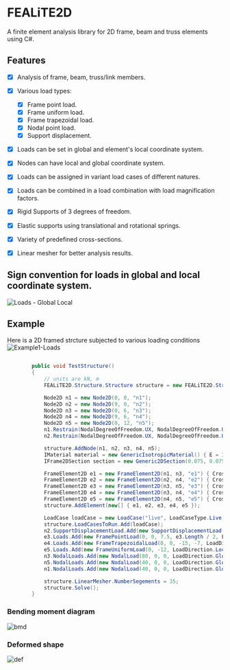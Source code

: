 # FEALiTE2D
A finite element analysis library for 2D frame, beam and truss elements using C#.


## Features
* [x] Analysis of frame, beam, truss/link members.
* [x] Various load types:
  * [x] Frame point load.
  * [x] Frame uniform load.
  * [x] Frame trapezoidal load.
  * [x] Nodal point load.
  * [x] Support displacement.
* [x] Loads can be set in global and element's local coordinate system.
* [x] Nodes can have local and global coordinate system.
* [x] Loads can be assigned in variant load cases of different natures.
* [x] Loads can be combined in a load combination with load magnification factors.
* [x] Rigid Supports of 3 degrees of freedom.
* [x] Elastic supports using translational and rotational springs.
* [x] Variety of predefined cross-sections.
* [x] Linear mesher for better analysis results.

 
## Sign convention for loads in global and local coordinate system.
![Loads - Global Local](https://user-images.githubusercontent.com/21183259/110838377-0d5ab900-82ab-11eb-838c-655865ae767b.png)


## Example
Here is a 2D framed strcture subjected to various loading conditions
![Example1-Loads](https://user-images.githubusercontent.com/21183259/110694187-fce60800-81f0-11eb-8c27-06d883906f06.png)

```C#

        public void TestStructure()
        {
            // units are kN, m
            FEALiTE2D.Structure.Structure structure = new FEALiTE2D.Structure.Structure();

            Node2D n1 = new Node2D(0, 0, "n1");
            Node2D n2 = new Node2D(9, 0, "n2");
            Node2D n3 = new Node2D(0, 6, "n3");
            Node2D n4 = new Node2D(9, 6, "n4");
            Node2D n5 = new Node2D(0, 12, "n5");
            n1.Restrain(NodalDegreeOfFreedom.UX, NodalDegreeOfFreedom.UY, NodalDegreeOfFreedom.RZ); //fully restrained
            n2.Restrain(NodalDegreeOfFreedom.UX, NodalDegreeOfFreedom.UY, NodalDegreeOfFreedom.RZ); //fully restrained

            structure.AddNode(n1, n2, n3, n4, n5);
            IMaterial material = new GenericIsotropicMaterial() { E = 30E6, U = 0.2, Label = "Steel", Alpha = 0.000012, Gama = 39885, MaterialType = MaterialType.Steel };
            IFrame2DSection section = new Generic2DSection(0.075, 0.075, 0.075, 0.000480, 0.000480, 0.000480 * 2, 0.1, 0.1, material);

            FrameElement2D e1 = new FrameElement2D(n1, n3, "e1") { CrossSection = section };
            FrameElement2D e2 = new FrameElement2D(n2, n4, "e2") { CrossSection = section };
            FrameElement2D e3 = new FrameElement2D(n3, n5, "e3") { CrossSection = section };
            FrameElement2D e4 = new FrameElement2D(n3, n4, "e4") { CrossSection = section };
            FrameElement2D e5 = new FrameElement2D(n4, n5, "e5") { CrossSection = section };
            structure.AddElement(new[] { e1, e2, e3, e4, e5 });

            LoadCase loadCase = new LoadCase("live", LoadCaseType.Live);
            structure.LoadCasesToRun.Add(loadCase);
            n2.SupportDisplacementLoad.Add(new SupportDisplacementLoad(10E-3, -5E-3, -2.5 * Math.PI / 180, loadCase));
            e3.Loads.Add(new FramePointLoad(0, 0, 7.5, e3.Length / 2, LoadDirection.Global, loadCase));
            e4.Loads.Add(new FrameTrapezoidalLoad(0, 0, -15, -7, LoadDirection.Global, loadCase, 0.9, 2.7));
            e5.Loads.Add(new FrameUniformLoad(0, -12, LoadDirection.Local, loadCase));
            n3.NodalLoads.Add(new NodalLoad(80, 0, 0, LoadDirection.Global, loadCase));
            n5.NodalLoads.Add(new NodalLoad(40, 0, 0, LoadDirection.Global, loadCase));
            n1.NodalLoads.Add(new NodalLoad(40, 0, 0, LoadDirection.Global, loadCase));

            structure.LinearMesher.NumberSegements = 35;
            structure.Solve();
        }
```

### Bending moment diagram 

![bmd](https://user-images.githubusercontent.com/21183259/112727780-c5839500-8f2c-11eb-879d-3e076da3cecd.png)

### Deformed shape

![def](https://user-images.githubusercontent.com/21183259/112727782-c6b4c200-8f2c-11eb-9567-cd56f03c7b90.png)

